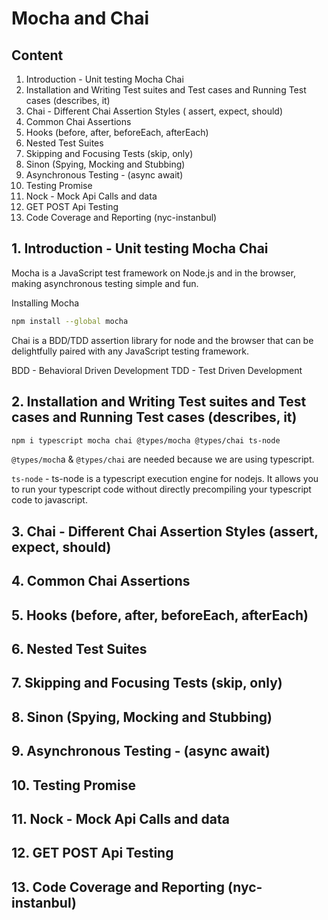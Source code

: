 # Mocha and Chai

## Content

1. Introduction - Unit testing Mocha Chai
2. Installation and Writing Test suites and Test cases and Running Test cases (describes, it)
3. Chai - Different Chai Assertion Styles ( assert, expect, should)
4. Common Chai Assertions
5. Hooks (before, after, beforeEach, afterEach)
6. Nested Test Suites
7. Skipping and Focusing Tests (skip, only)
8. Sinon (Spying, Mocking and Stubbing)
9. Asynchronous Testing - (async await)
10. Testing Promise
11. Nock - Mock Api Calls and data
12. GET POST Api Testing
13. Code Coverage and Reporting (nyc-instanbul)

## 1. Introduction - Unit testing Mocha Chai

Mocha is a JavaScript test framework on Node.js and in the browser, making asynchronous testing simple and fun.

Installing Mocha

```sh
npm install --global mocha
```

Chai is a BDD/TDD assertion library for node and the browser that can be delightfully paired with any JavaScript testing framework.

BDD - Behavioral Driven Development
TDD - Test Driven Development

## 2. Installation and Writing Test suites and Test cases and Running Test cases (describes, it)

```sh
npm i typescript mocha chai @types/mocha @types/chai ts-node
```

`@types/moch`a & `@types/chai` are needed because we are using typescript.

`ts-node` - ts-node is a typescript execution engine for nodejs. It allows you to run your typescript code without directly precompiling your typescript code to javascript.

## 3. Chai - Different Chai Assertion Styles (assert, expect, should)

## 4. Common Chai Assertions

## 5. Hooks (before, after, beforeEach, afterEach)

## 6. Nested Test Suites

## 7. Skipping and Focusing Tests (skip, only)

## 8. Sinon (Spying, Mocking and Stubbing)

## 9. Asynchronous Testing - (async await)

## 10. Testing Promise

## 11. Nock - Mock Api Calls and data

## 12. GET POST Api Testing

## 13. Code Coverage and Reporting (nyc-instanbul)
